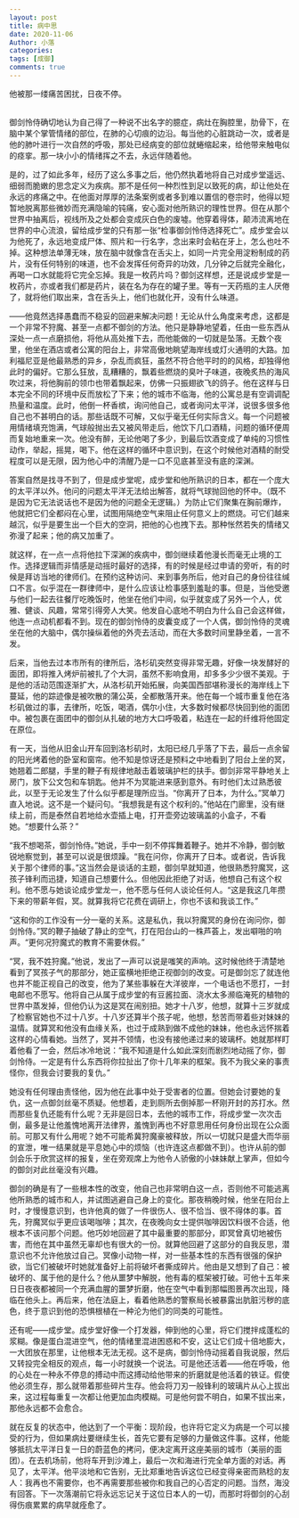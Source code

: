 ```yaml
---
layout: post
title: 病中思
date: 2020-11-06
Author: 小落
categories: 
tags: [成御]
comments: true
--- 
```


他被那一缕痛苦困扰，日夜不停。<br><br>

<!-- more -->

御剑怜侍确切地认为自己得了一种说不出名字的臆症，病灶在胸腔里，肋骨下，在脑中某个掌管情绪的部位，在肺的心切痕的边沿。每当他的心脏跳动一次，或者是他的肺叶进行一次自然的呼吸，那处已经病变的部位就蜷缩起来，给他带来触电似的痉挛。那一块小小的情绪挥之不去，永远伴随着他。<br>

是的，过了如此多年，经历了这么多事之后，他仍然执着地将自己对成步堂遥远、细弱而脆嫩的思念定义为疾病。那不是任何一种烈性到足以致死的病，却让他处在永远的疼痛之中。在他面对厚厚的法条案例或者多到难以置信的卷宗时，他得以短暂地脱离那些微妙而充满隐喻的钝痛，安心面对他所熟识的理性世界。但在从那个世界中抽离后，视线所及之处都会变成灰白色的废墟。他穿着得体，颠沛流离地在世界的中心流浪，留给成步堂的只有那一张“检事御剑怜侍选择死亡”。成步堂会以为他死了，永远地变成尸体、照片和一行名字，念出来时会粘在牙上，怎么也吐不掉。这种想法单薄无味，放在脑中就像含在舌尖上，如同一片完全用淀粉制成的药片，没有任何特别的味道，也不会发挥任何奇异的功效，几分钟之后就完全融化，再喝一口水就能将它完全忘掉。我是一枚药片吗？御剑这样想，还是说成步堂是一枚药片，亦或者我们都是药片，装在名为存在的罐子里。等有一天药瓶的主人厌倦了，就将他们取出来，含在舌头上，他们也就化开，没有什么味道。<br>

——他竟然选择愚蠢而不稳妥的回避来解决问题！无论从什么角度来考虑，这都是一个非常不狩魔、甚至一点都不御剑的方法。他只是静静地望着，任由一些东西从深处一点一点磨损他，将他从高处推下去，而他能做的一切就是坠落。无数个夜里，他坐在酒店或者公寓的阳台上，非常高傲地眺望海岸线或灯火通明的大路。加利福尼亚是他最熟悉的异乡，杂乱而疯狂，虽然不符合他平时的的风格，却独得他此时的偏好。它那么狂放，乱糟糟的，飘着些燃烧的臭叶子味道，夜晚炙热的海风吹过来，将他胸前的领巾也带着飘起来，仿佛一只振翅欲飞的鸽子。他在这样与日本完全不同的环境中反而放松了下来；他的城市不临海，他的公寓总是有空调调配热量和温度。此时，他倒一杯香槟，询问他自己，或者询问太平洋，说很多很多他自己也不甚明白的话。那些话既不可解，又似乎毫无任何实际含义。每一个问题被用情绪填充饱满，气球般抛出去又被风带走后，他饮下几口酒精，问题的循环便周而复始地重来一次。他没有醉，无论他喝了多少，到最后饮酒变成了单纯的习惯性动作，举起，摇晃，喝下。他在这样的循环中意识到，在这个时候他对酒精的耐受程度可以是无限，因为他心中的清醒乃是一口不见底甚至没有底的深渊。<br>

答案自然是找寻不到了，但是成步堂呢，成步堂和他所熟识的日本，都在一个庞大的太平洋以外。他问的问题太平洋无法给出解答，就将气球抛回他的怀中。（既不是因为它无法说话也不是因为他的问题全无逻辑。）为防止它们聚集在胸前爆炸，他就把它们全都闷在心里，试图用隔绝空气来阻止任何意义上的燃烧。可它们越来越沉，似乎是要生出一个巨大的空洞，把他的心也拽下去。那种怅然若失的情绪又弥漫了起来；他的病又加重了。<br>

就这样，在一点一点将他拉下深渊的疾病中，御剑继续着他漫长而毫无止境的工作。选择逻辑而非情感是动摇时最好的选择，有的时候是经过申请的旁听，有的时候是拜访当地的律师们。在预约这种访问、来到事务所后，他对自己的身份往往缄口不言。似乎混在一群律师中，是什么应该让检事感到羞耻的事。但是，当他受邀与他们一起去往餐厅吃晚饭时，他坐在他们中间，似乎就变成了另外一个人，优雅、健谈、风趣，常常引得旁人大笑。他发自心底地不明白为什么自己会这样做，他连一点动机都看不到。现在的御剑怜侍的皮囊变成了一个人偶，御剑怜侍的灵魂坐在他的大脑中，偶尔操纵着他的外壳去活动，而在大多数时间里静坐着，一言不发。<br>

后来，当他去过本市所有的律所后，洛杉矶突然变得非常无趣，好像一块发酵好的面团，即将推入烤炉前被扎了个大洞，虽然不影响食用，却多多少少很不美观。于是他的活动范围逐渐扩大，从洛杉矶开始拓展，向美国西部堪称漫长的海岸线上下蔓延，他的踪迹像是被吹散的蒲公英，全都散落开来。他在每一个城市重复他在洛杉矶做过的事，去律所，吃饭，喝酒，偶尔小住，大多数时候都尽快回到他的面团中。被包裹在面团中的御剑从扎破的地方大口呼吸着，粘连在一起的纤维将他固定在原位。<br>

有一天，当他从旧金山开车回到洛杉矶时，太阳已经几乎落了下去，最后一点余留的阳光烤着他的卧室和窗帘。他不知是惊讶还是预料之中地看到了阳台上坐的冥，她翘着二郎腿，手里的鞭子有规律地敲击着玻璃护栏的扶手。御剑非常平静地关上房门，放下公文包和车钥匙。他并不为冥能进来感到意外。有时他们太过熟悉彼此，以至于无论发生了什么似乎都是理所应当。“你离开了日本，为什么。”冥单刀直入地说。这不是一个疑问句。“我想我是有这个权利的。”他站在门廊里，没有继续上前，而是泰然自若地给水壶插上电，打开壶旁边玻璃盖的小盒子，不看她。“想要什么茶？”<br>

“我不想喝茶，御剑怜侍。”她说，手中一刻不停挥舞着鞭子。她并不冷静，御剑敏锐地察觉到，甚至可以说是很烦躁。“我在问你，你离开了日本。或者说，告诉我关于那个律师的事。”这当然会是谈话的主题，御剑早就知道，他很熟悉狩魔冥，这孩子锋利而迅捷，知道自己想要什么。但他因此拒绝了对话，他想自己有这个权利。他不愿与她谈论成步堂龙一，他不愿与任何人谈论任何人。“这是我这几年攒下来的带薪年假，冥。就算我将它花费在调研上，你也不该和我谈工作。”<br>

“这和你的工作没有一分一毫的关系。这是私仇，我以狩魔冥的身份在询问你，御剑怜侍。”冥的鞭子抽破了静止的空气，打在阳台山的一株芦荟上，发出噼啪的响声。“更何况狩魔式的教育不需要休假。”<br>

“冥，我不姓狩魔。”他说，发出了一声可以说是嗤笑的声响。这时候他终于清楚地看到了冥孩子气的那部分，她正蛮横地拒绝正视御剑的改变。可是御剑忘了就连他也并不能正视自己的改变，他为了某些事躲在大洋彼岸，一个电话也不愿打，一封电邮也不愿写。他将自己从属于成步堂的有豆酱拉面、浇水太多濒临淹死的植物的世界中蒸发掉，但他仍认为这是冥在闹别扭。她才十八岁，他想，就算十三岁就成了检察官她也不过十八岁。十八岁还算半个孩子呢，他想，愁苦而带着些对妹妹的温情。就算冥和他没有血缘关系，也过于成熟到做不成他的妹妹，他也永远怀揣着这样的心情看她。当然了，冥并不领情，也没有接他递过来的玻璃杯。她就那样盯着他看了一会，然后冰冷地说：“我不知道是什么如此深刻而剧烈地动摇了你，御剑怜侍。一定是有什么东西将你拉扯出了你十几年来的框架。我不为我父亲的事责怪你，但我会讨要我的复仇。”<br>

她没有任何理由责怪他，因为他在此事中处于受害者的位置。但她会讨要她的复仇，这一点御剑丝毫不质疑。他想着，走到厕所去倒掉那一杯刚开封的苏打水。然而那些复仇还能有什么呢？无非是回日本，去他的城市工作，将成步堂一次次击倒，最多是让他羞愧地离开法律界，羞愧到再也不好意思用任何身份出现在公众面前。可那又有什么用呢？她不可能希冀狩魔豪被释放，所以一切就只是盛大而华丽的宣泄，唯一结果就是平息她心中的烦恼（也许连这点都做不到）。也许从前的御剑会乐于欣赏这样的报复，坐在旁观席上为他令人骄傲的小妹妹献上掌声，但如今的御剑对此丝毫没有兴趣。<br>

御剑的确是有了一些根本性的改变，他自己也非常明白这一点，否则他不可能逃离他所熟悉的城市和人，并试图逃避自己身上的变化。那夜稍晚时候，他坐在阳台上时，才慢慢意识到，也许他真的做了一件很伤人、很不恰当、很不得体的事。首先，狩魔冥似乎更应该喝咖啡；其次，在夜晚向女士提供咖啡因饮料很不合适，他根本不该问那个问题。他巧妙地回避了其中最重要的那部分，即冥曾真切地被伤害，而他在其中虽然无辜却也有很大的一份。就算他回避了这部分的自我反思，潜意识也不允许他放过自己。冥像小动物一样，对一些基本性的东西有很强的保护欲，当它们被破坏时她就准备好上前将破坏者撕成碎片。他由是又想到了自己：被破坏的、属于他的是什么？他从噩梦中解脱，他有毒的框架被打破。可他十五年来日日夜夜都被同一个充满血腥的噩梦折磨，他在空气中看到那幅图景再次出现，降临在他头上。再后来，他在法庭上，看着他熟悉的警察局长被暴露出肮脏污秽的底色，终于意识到他的恐惧根植在一种沦为他们的同类的可能性。<br>

还有呢——成步堂。成步堂好像一个打发器，伸到他的心里，将它们搅拌成蓬松的浆糊。像是蛋白混进空气，他的情绪里混进困惑和不安，这让它们成十倍地膨大，一大团放在那里，让他根本无法无视。这不是病，御剑怜侍动摇着自我说服，然后又转投完全相反的观点，每一小时就换一个说法。可是他还活着——他在呼吸，他的心处在一种永不停息的搏动中而这搏动给他带来的折磨就是他活着的铁证。假使他必须生存，那么就带着那些碎片生存。他会将刀刃一般锋利的玻璃片从心上拔出来，这过程每重复一次都让他更加血肉模糊。可是他何尝不明白，如果不拔出来，那他永远都不会愈合。<br>

就在反复的状态中，他达到了一个平衡：现阶段，也许将它定义为病是一个可以接受的行为，但如果病灶要继续生长，首先它要有足够的力量做这件事。这样，他能够抵抗太平洋日复一日的蔚蓝色的拷问，便决定离开这座美丽的城市（美丽的面团）。在去机场前，他将车开到沙滩上，最后一次和海进行完全单方面的对话。再见了，太平洋。他平淡地和它告别，无比郑重地告诉这位已经变得亲密而熟稔的友人：我再也不需要你，也不再需要那些被你和我自己的心否定的问题。当然，海没有回答。下一次落潮前它将永远忘记关于这位日本人的一切，而那时将御剑的心刮得伤痕累累的病早就痊愈了。
